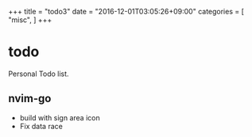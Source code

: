 +++
title = "todo3"
date = "2016-12-01T03:05:26+09:00"
categories = [
  "misc",
]
+++

todo
====

Personal Todo list.

nvim-go
-------

* build with sign area icon
* Fix data race
